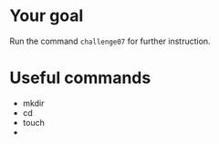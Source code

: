 

# Your goal
Run the command `challenge07` for further instruction.


# Useful commands
- mkdir
- cd
- touch
- 
